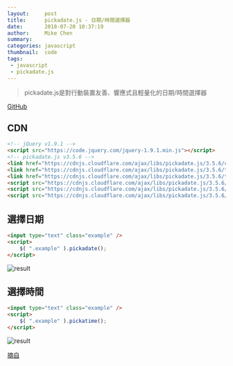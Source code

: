 ```yaml
---
layout:     post
title:      pickadate.js - 日期/時間選擇器
date:       2018-07-20 10:37:19
author:     Mike Chen
summary:    
categories: javascript
thumbnail:  code
tags:
 - javascript
 - pickadate.js
---
```


> pickadate.js是對行動裝置友善、響應式且輕量化的日期/時間選擇器

[GitHub](https://github.com/amsul/pickadate.js/)

## CDN

```html
<!-- jQuery v1.9.1 -->
<script src="https://code.jquery.com/jquery-1.9.1.min.js"></script>
<!-- pickadate.js v3.5.6 -->
<link href="https://cdnjs.cloudflare.com/ajax/libs/pickadate.js/3.5.6/compressed/themes/classic.css" rel="stylesheet" />
<link href="https://cdnjs.cloudflare.com/ajax/libs/pickadate.js/3.5.6/themes/classic.date.css" rel="stylesheet" />
<link href="https://cdnjs.cloudflare.com/ajax/libs/pickadate.js/3.5.6/themes/classic.time.css" rel="stylesheet" />
<script src="https://cdnjs.cloudflare.com/ajax/libs/pickadate.js/3.5.6/compressed/picker.js"></script>
<script src="https://cdnjs.cloudflare.com/ajax/libs/pickadate.js/3.5.6/compressed/picker.date.js"></script>
<script src="https://cdnjs.cloudflare.com/ajax/libs/pickadate.js/3.5.6/compressed/picker.time.js"></script>
```

## 選擇日期

```html
<input type="text" class="example" />
<script>
	$( ".example" ).pickadate();
</script>
```

![result](http://6666design.com/pic/it2018/day5_1.gif)

## 選擇時間

```html
<input type="text" class="example" />
<script>
	$( ".example" ).pickatime();
</script>
```

![result](http://6666design.com/pic/it2018/day5_2.gif)

[摘自](https://ithelp.ithome.com.tw/articles/10193058)